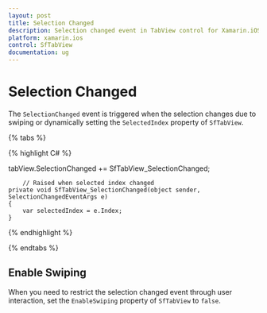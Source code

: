 ```yaml
---
layout: post
title: Selection Changed
description: Selection changed event in TabView control for Xamarin.iOS platform
platform: xamarin.ios
control: SfTabView
documentation: ug
---
```


# Selection Changed

The `SelectionChanged` event is triggered when the selection changes due to swiping or dynamically setting the `SelectedIndex` property of `SfTabView`.

{% tabs %}

{% highlight C# %}

tabView.SelectionChanged += SfTabView_SelectionChanged;

		// Raised when selected index changed
	private void SfTabView_SelectionChanged(object sender, SelectionChangedEventArgs e)
	{
		var selectedIndex = e.Index;
	}

{% endhighlight %}

{% endtabs %}

## Enable Swiping

When you need to restrict the selection changed event through user interaction, set the `EnableSwiping` property of `SfTabView` to `false`.

